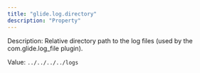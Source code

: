 ```yaml
---
title: "glide.log.directory"
description: "Property"
---
```


Description: Relative directory path to the log files (used by the com.glide.log_file plugin).

Value: `../../../../logs`